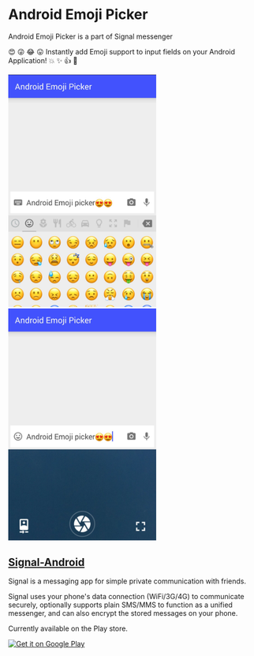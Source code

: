# Android Emoji Picker

Android Emoji Picker is a part of Signal messenger

:heart_eyes: :stuck_out_tongue_winking_eye: :joy: :stuck_out_tongue: Instantly add Emoji support to input fields on your Android Application! :boom: :sparkles: :thumbsup: :metal:


<img src="https://raw.githubusercontent.com/Reza-saeedi/AndroidEmojiPicker/master/Screenshot_2.jpg" width="300">

<img src="https://raw.githubusercontent.com/Reza-saeedi/AndroidEmojiPicker/master/Screenshot_1.jpg" width="300">




## [Signal-Android](https://github.com/signalapp/Signal-Android)

Signal is a messaging app for simple private communication with friends.

Signal uses your phone's data connection (WiFi/3G/4G) to communicate securely, optionally supports plain SMS/MMS to function as a unified messenger, and can also encrypt the stored messages on your phone.

Currently available on the Play store.

<a href='https://play.google.com/store/apps/details?id=org.thoughtcrime.securesms&pcampaignid=MKT-Other-global-all-co-prtnr-py-PartBadge-Mar2515-1'><img alt='Get it on Google Play' src='https://play.google.com/intl/en_us/badges/images/generic/en_badge_web_generic.png' height='80px'/></a>
